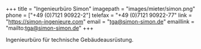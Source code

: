 +++
title = "Ingenieurbüro Simon"
imagepath = "images/mieter/simon.png"
phone = ["+49 (0)7121 90922-2"]
telefax = "+49 (0)7121 90922-77"
link = "https://simon-ingenieure.com"
email = "tga@simon-simon.de"
emaillink = "mailto:tga@simon-simon.de"
+++

Ingenieurbüro für technische Gebäudeausrüstung.